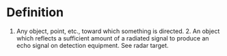 # Definition

1.  Any object, point, etc., toward which something is directed. 2. An
    object which reflects a sufficient amount of a radiated signal to
    produce an echo signal on detection equipment. See radar target.
